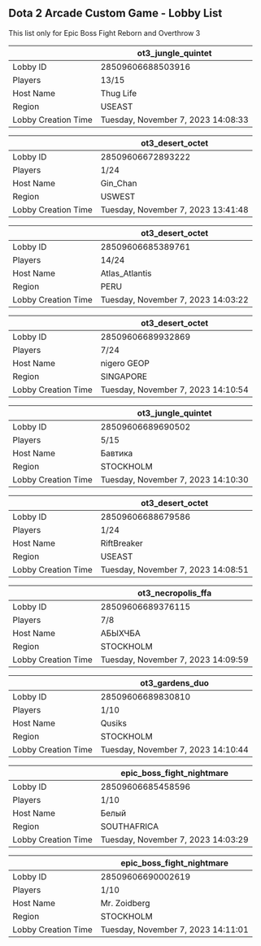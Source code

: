 ## Dota 2 Arcade Custom Game - Lobby List

This list only for Epic Boss Fight Reborn and Overthrow 3

|  | ot3_jungle_quintet |
| ------ | ------ |
| Lobby ID | 28509606688503916 |
| Players | 13/15 |
| Host Name | Thug Life |
| Region | USEAST |
| Lobby Creation Time | Tuesday, November 7, 2023 14:08:33 |


|  | ot3_desert_octet |
| ------ | ------ |
| Lobby ID | 28509606672893222 |
| Players | 1/24 |
| Host Name | Gin_Chan |
| Region | USWEST |
| Lobby Creation Time | Tuesday, November 7, 2023 13:41:48 |


|  | ot3_desert_octet |
| ------ | ------ |
| Lobby ID | 28509606685389761 |
| Players | 14/24 |
| Host Name | Atlas_Atlantis |
| Region | PERU |
| Lobby Creation Time | Tuesday, November 7, 2023 14:03:22 |


|  | ot3_desert_octet |
| ------ | ------ |
| Lobby ID | 28509606689932869 |
| Players | 7/24 |
| Host Name | nigero GEOP |
| Region | SINGAPORE |
| Lobby Creation Time | Tuesday, November 7, 2023 14:10:54 |


|  | ot3_jungle_quintet |
| ------ | ------ |
| Lobby ID | 28509606689690502 |
| Players | 5/15 |
| Host Name | Бавтика |
| Region | STOCKHOLM |
| Lobby Creation Time | Tuesday, November 7, 2023 14:10:30 |


|  | ot3_desert_octet |
| ------ | ------ |
| Lobby ID | 28509606688679586 |
| Players | 1/24 |
| Host Name | RiftBreaker |
| Region | USEAST |
| Lobby Creation Time | Tuesday, November 7, 2023 14:08:51 |


|  | ot3_necropolis_ffa |
| ------ | ------ |
| Lobby ID | 28509606689376115 |
| Players | 7/8 |
| Host Name | АБЫХЧБА |
| Region | STOCKHOLM |
| Lobby Creation Time | Tuesday, November 7, 2023 14:09:59 |


|  | ot3_gardens_duo |
| ------ | ------ |
| Lobby ID | 28509606689830810 |
| Players | 1/10 |
| Host Name | Qusiks |
| Region | STOCKHOLM |
| Lobby Creation Time | Tuesday, November 7, 2023 14:10:44 |


|  | epic_boss_fight_nightmare |
| ------ | ------ |
| Lobby ID | 28509606685458596 |
| Players | 1/10 |
| Host Name | Белый |
| Region | SOUTHAFRICA |
| Lobby Creation Time | Tuesday, November 7, 2023 14:03:29 |


|  | epic_boss_fight_nightmare |
| ------ | ------ |
| Lobby ID | 28509606690002619 |
| Players | 1/10 |
| Host Name | Mr. Zoidberg |
| Region | STOCKHOLM |
| Lobby Creation Time | Tuesday, November 7, 2023 14:11:01 |


